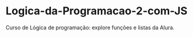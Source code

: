 # Logica-da-Programacao-2-com-JS
Curso de Lógica de programação: explore funções e listas da Alura.
